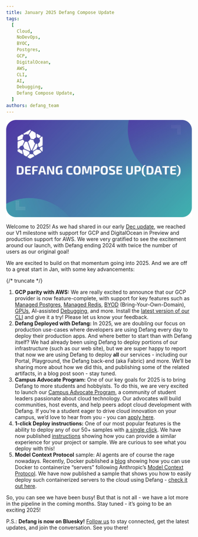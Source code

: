 ```yaml
---
title: January 2025 Defang Compose Update
tags:
  [
    Cloud,
    NoDevOps,
    BYOC,
    Postgres,
    GCP,
    DigitalOcean,
    AWS,
    CLI,
    AI,
    Debugging,
    Defang Compose Update,
  ]
authors: defang_team
---
```


![Defang Compose Update](/img/defang-compose-update.webp)

Welcome to 2025! As we had shared in our early [Dec update](https://defang.io/blog/post/defang-v1-launch-week-is-here/), we reached our V1 milestone with support for GCP and DigitalOcean in Preview and production support for AWS. We were very gratified to see the excitement around our launch, with Defang ending 2024 with twice the number of users as our original goal!

We are excited to build on that momentum going into 2025. And we are off to a great start in Jan, with some key advancements:

{/* truncate */}

1. **GCP parity with AWS:** We are really excited to announce that our GCP provider is now feature-complete, with support for key features such as [Managed Postgres](/docs/concepts/managed-storage/managed-postgres), [Managed Redis](/docs/concepts/managed-storage/managed-redis), [BYOD](/docs/concepts/domains#bring-your-own-domain) (Bring-Your-Own-Domain), [GPUs](/docs/tutorials/deploy-with-gpu), AI-assisted [Debugging](/docs/concepts/debug), and more. Install the [latest version of our CLI](https://defang.io/#install) and give it a try! Please let us know your feedback.
2. **Defang Deployed with Defang:** In 2025, we are doubling our focus on production use-cases where developers are using Defang every day to deploy their production apps. And where better to start than with Defang itself? We had already been using Defang to deploy portions of our infrastructure (such as our web site), but we are super happy to report that now we are using Defang to deploy **all** our services - including our Portal, Playground, the Defang back-end (aka Fabric) and more. We’ll be sharing more about how we did this, and publishing some of the related artifacts, in a blog post soon - stay tuned.
3. **Campus Advocate Program:** One of our key goals for 2025 is to bring Defang to more students and hobbyists. To do this, we are very excited to launch our [Campus Advocate Program](https://defang.io/cap/), a community of student leaders passionate about cloud technology. Our advocates will build communities, host events, and help peers adopt cloud development with Defang. If you’re a student eager to drive cloud innovation on your campus, we’d love to hear from you - you can [apply here](https://s.defang.io/cap?_gl=1*1rx948d*_ga*ODk3NDgzNjU4LjE3MTgxNDc2MjQ.*_ga_QVJVWN44CW*MTczODM2NjYyOC4xMDMuMS4xNzM4MzY4MjI2LjAuMC4w).
4. **1-click Deploy instructions:** One of our most popular features is the ability to deploy any of our 50+ samples with [a single click](/docs/tutorials/using-one-click-deploy). We have now published [instructions](/docs/tutorials/adding-custom-one-click-deploy) showing how you can provide a similar experience for your project or sample. We are curious to see what you deploy with this!
5. **Model Context Protocol** sample: AI agents are of course the rage nowadays. Recently, Docker published a [blog](https://www.docker.com/blog/the-model-context-protocol-simplifying-building-ai-apps-with-anthropic-claude-desktop-and-docker/) showing how you can use Docker to containerize “servers” following Anthropic’s [Model Context Protocol](https://modelcontextprotocol.io/introduction). We have now published a sample that shows you how to easily deploy such containerized servers to the cloud using Defang - [check it out here](https://github.com/DefangLabs/samples/tree/main/samples/mcp).

So, you can see we have been busy! But that is not all - we have a lot more in the pipeline in the coming months. Stay tuned - it’s going to be an exciting 2025!

P.S.: **Defang is now on Bluesky!** [Follow us](https://bsky.app/profile/defanglabs.bsky.social) to stay connected, get the latest updates, and join the conversation. See you there!
